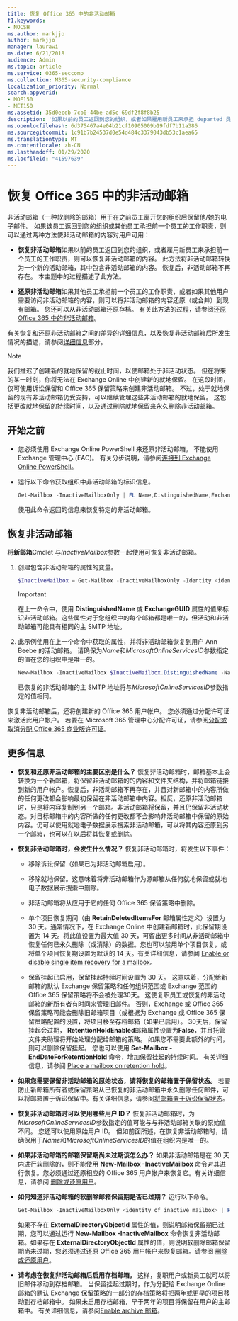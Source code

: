 ```yaml
---
title: 恢复 Office 365 中的非活动邮箱
f1.keywords:
- NOCSH
ms.author: markjjo
author: markjjo
manager: laurawi
ms.date: 6/21/2018
audience: Admin
ms.topic: article
ms.service: O365-seccomp
ms.collection: M365-security-compliance
localization_priority: Normal
search.appverid:
- MOE150
- MET150
ms.assetid: 35d0ecdb-7cb0-44be-ad5c-69df2f8f8b25
description: '如果以前的员工返回到您的组织，或者如果雇用新员工来承担 departed 员工的工作职责，则可以在 Office 365 中恢复非活动邮箱的内容。 恢复非活动邮箱时，会将其转换为新邮箱，其中包含非活动邮箱的内容。 '
ms.openlocfilehash: 6d375467a4e04b21cf10905009b19fdf7b11a386
ms.sourcegitcommit: 1c91b7b24537d0e54d484c3379043db53c1aea65
ms.translationtype: MT
ms.contentlocale: zh-CN
ms.lasthandoff: 01/29/2020
ms.locfileid: "41597639"
---
```

# <a name="recover-an-inactive-mailbox-in-office-365"></a>恢复 Office 365 中的非活动邮箱

非活动邮箱（一种软删除的邮箱）用于在之前员工离开您的组织后保留他/她的电子邮件。 如果该员工返回到您的组织或其他员工承担前一个员工的工作职责，则可以通过两种方法使非活动邮箱的内容对用户可用： 
  
- **恢复非活动邮箱**如果以前的员工返回到您的组织，或者雇用新员工来承担前一个员工的工作职责，则可以恢复非活动邮箱的内容。 此方法将非活动邮箱转换为一个新的活动邮箱，其中包含非活动邮箱的内容。 恢复后，非活动邮箱不再存在。 本主题中的过程描述了此方法。 
    
- **还原非活动邮箱**如果其他员工承担前一个员工的工作职责，或者如果其他用户需要访问非活动邮箱的内容，则可以将非活动邮箱的内容还原（或合并）到现有邮箱。 您还可以从非活动邮箱还原存档。 有关此方法的过程，请参阅[还原 Office 365 中的非活动邮箱](restore-an-inactive-mailbox.md)。
    
有关恢复和还原非活动邮箱之间的差异的详细信息，以及恢复非活动邮箱后所发生情况的描述，请参阅[详细信息](#more-information)部分。
  
> [!NOTE]
> 我们推迟了创建新的就地保留的截止时间，以使邮箱处于非活动状态。 但在将来的某一时刻，你将无法在 Exchange Online 中创建新的就地保留。 在这段时间，仅可使用诉讼保留和 Office 365 保留策略来创建非活动邮箱。 不过，处于就地保留的现有非活动邮箱仍受支持，可以继续管理这些非活动邮箱的就地保留。 这包括更改就地保留的持续时间，以及通过删除就地保留来永久删除非活动邮箱。 
  
## <a name="before-you-begin"></a>开始之前

- 您必须使用 Exchange Online PowerShell 来还原非活动邮箱。 不能使用 Exchange 管理中心 (EAC)。 有关分步说明，请参阅[连接到 Exchange Online PowerShell](https://go.microsoft.com/fwlink/?linkid=396554)。
    
- 运行以下命令获取组织中非活动邮箱的标识信息。 

    ```powershell
    Get-Mailbox -InactiveMailboxOnly | FL Name,DistinguishedName,ExchangeGuid,PrimarySmtpAddress
    ```

    使用此命令返回的信息来恢复特定的非活动邮箱。

## <a name="recover-an-inactive-mailbox"></a>恢复非活动邮箱

将**新邮箱**Cmdlet 与*InactiveMailbox*参数一起使用可恢复非活动邮箱。 
  
1. 创建包含非活动邮箱的属性的变量。 
    
    ```powershell
    $InactiveMailbox = Get-Mailbox -InactiveMailboxOnly -Identity <identity of inactive mailbox>
    ```

    > [!IMPORTANT]
    > 在上一命令中，使用 **DistinguishedName** 或 **ExchangeGUID** 属性的值来标识非活动邮箱。这些属性对于您组织中的每个邮箱都是唯一的，但活动和非活动邮箱可能具有相同的主 SMTP 地址。 
  
2. 此示例使用在上一个命令中获取的属性，并将非活动邮箱恢复到用户 Ann Beebe 的活动邮箱。 请确保为*Name*和*MicrosoftOnlineServicesID*参数指定的值在您的组织中是唯一的。 

    ```powershell
    New-Mailbox -InactiveMailbox $InactiveMailbox.DistinguishedName -Name annbeebe -FirstName Ann -LastName Beebe -DisplayName "Ann Beebe" -MicrosoftOnlineServicesID Ann.Beebe@contoso.com -Password (ConvertTo-SecureString -String 'P@ssw0rd' -AsPlainText -Force) -ResetPasswordOnNextLogon $true
    ```

    已恢复的非活动邮箱的主 SMTP 地址将与*MicrosoftOnlineServicesID*参数指定的值相同。 
    
恢复非活动邮箱后，还将创建新的 Office 365 用户帐户。 您必须通过分配许可证来激活此用户帐户。 若要在 Microsoft 365 管理中心分配许可证，请参阅[分配或取消分配 Office 365 商业版许可证](https://go.microsoft.com/fwlink/p/?LinkId=276798)。
  
## <a name="more-information"></a>更多信息

- **恢复和还原非活动邮箱的主要区别是什么？** 恢复非活动邮箱时，邮箱基本上会转换为一个新邮箱，将保留非活动邮箱的的内容和文件夹结构，并将邮箱链接到新的用户帐户。恢复后，非活动邮箱不再存在，并且对新邮箱中的内容所做的任何更改都会影响最初保留在非活动邮箱中内容。相反，还原非活动邮箱时，只是将内容复制到另一个邮箱。非活动邮箱将保留，并且仍保留非活动状态。对目标邮箱中的内容所做的任何更改都不会影响非活动邮箱中保留的原始内容。仍可以使用就地电子数据展示搜索非活动邮箱，可以将其内容还原到另一个邮箱，也可以在以后将其恢复或删除。 
    
- **恢复非活动邮箱时，会发生什么情况？** 恢复非活动邮箱时，将发生以下事件： 
    
  - 移除诉讼保留（如果已为非活动邮箱启用）。
    
  - 移除就地保留。这意味着将非活动邮箱作为源邮箱从任何就地保留或就地电子数据展示搜索中删除。 
    
  - 非活动邮箱将从应用于它的任何 Office 365 保留策略中删除。
    
  - 单个项目恢复期间（由 **RetainDeletedItemsFor** 邮箱属性定义）设置为 30 天。通常情况下，在 Exchange Online 中创建新邮箱时，此保留期设置为 14 天。将此值设置为最大值 30 天，可留出更多时间从非活动邮箱中恢复任何已永久删除（或清除）的数据。您也可以禁用单个项目恢复，或将单个项目恢复期设置为默认的 14 天。有关详细信息，请参阅 [Enable or disable single item recovery for a mailbox](https://go.microsoft.com/fwlink/?linkid=856769)。
    
  - 保留挂起已启用，保留挂起持续时间设置为 30 天。 这意味着，分配给新邮箱的默认 Exchange 保留策略和任何组织范围或 Exchange 范围的 Office 365 保留策略将不会被处理30天。 这使复职员工或恢复的非活动邮箱的新所有者有时间来管理旧邮件。 否则，Exchange 或 Office 365 保留策略可能会删除旧邮箱项目（或根据为 Exchange 或 Office 365 保留策略配置的设置，将项目移至存档邮箱（如果已启用）。 30天后，保留挂起会过期， **RetentionHoldEnabled**邮箱属性设置为**False**，并且托管文件夹助理将开始处理分配给邮箱的策略。 如果您不需要此额外的时间，则可以删除保留挂起。 您也可以使用 **Set-Mailbox -EndDateForRetentionHold** 命令，增加保留挂起的持续时间。 有关详细信息，请参阅 [Place a mailbox on retention hold](https://go.microsoft.com/fwlink/?linkid=856300)。
    
- **如果您需要保留非活动邮箱的原始状态，请将恢复的邮箱置于保留状态。** 若要防止新邮箱所有者或保留策略从已恢复的非活动邮箱中永久删除任何邮件，可以将邮箱置于诉讼保留中。有关详细信息，请参阅[将邮箱置于诉讼保留状态](https://go.microsoft.com/fwlink/?linkid=856286)。
    
- **恢复非活动邮箱时可以使用哪些用户 ID？** 恢复非活动邮箱时，为*MicrosoftOnlineServicesID*参数指定的值可能与与非活动邮箱关联的原始值不同。 您还可以使用原始用户 ID。 但如前面所述，在恢复非活动邮箱时，请确保用于*Name*和*MicrosoftOnlineServicesID*的值在组织内是唯一的。 
    
- **如果非活动邮箱的邮箱保留期尚未过期该怎么办？** 如果非活动邮箱是在 30 天内进行软删除的，则不能使用 **New-Mailbox -InactiveMailbox** 命令对其进行恢复。您必须通过还原相应的 Office 365 用户帐户来恢复它。有关详细信息，请参阅 [删除或还原用户](https://go.microsoft.com/fwlink/p/?LinkId=279162)。
    
- **如何知道非活动邮箱的软删除邮箱保留期是否已过期？** 运行以下命令。 
    
    ```powershell
    Get-Mailbox -InactiveMailboxOnly <identity of inactive mailbox> | FL ExternalDirectoryObjectId
  ```

    如果不存在 **ExternalDirectoryObjectId** 属性的值，则说明邮箱保留期已过期，您可以通过运行 **New-Mailbox -InactiveMailbox** 命令恢复非活动邮箱。如果存在 **ExternalDirectoryObjectId** 属性的值，则说明软删除邮箱保留期尚未过期，您必须通过还原 Office 365 用户帐户来恢复邮箱。请参阅 [删除或还原用户](https://go.microsoft.com/fwlink/p/?LinkId=279162)。
    
- **请考虑在恢复非活动邮箱后启用存档邮箱。** 这样，复职用户或新员工就可以将旧邮件移动到存档邮箱。 当保留挂起过期时，作为分配给 Exchange Online 邮箱的默认 Exchange 保留策略的一部分的存档策略将把两年或更早的项目移动到存档邮箱中。 如果未启用存档邮箱，早于两年的项目将保留在用户的主邮箱中。 有关详细信息，请参阅[Enable archive 邮箱](enable-archive-mailboxes.md)。
 